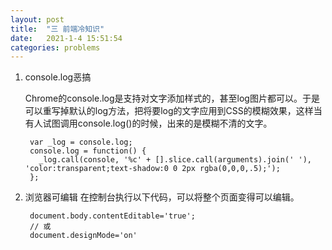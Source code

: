 ```yaml
---
layout: post
title:  "三 前端冷知识"
date:   2021-1-4 15:51:54
categories: problems
---
```


1. console.log恶搞

	Chrome的console.log是支持对文字添加样式的，甚至log图片都可以。于是可以重写掉默认的log方法，把将要log的文字应用到CSS的模糊效果，这样当有人试图调用console.log()的时候，出来的是模糊不清的文字。
	
		var _log = console.log;	
		console.log = function() {
		  _log.call(console, '%c' + [].slice.call(arguments).join(' '), 'color:transparent;text-shadow:0 0 2px rgba(0,0,0,.5);');
		};


2. 浏览器可编辑
在控制台执行以下代码，可以将整个页面变得可以编辑。

		document.body.contentEditable='true';
		// 或
		document.designMode='on'